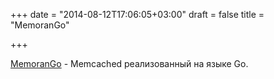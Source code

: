 +++
date = "2014-08-12T17:06:05+03:00"
draft = false
title = "MemoranGo"

+++

<p><a href="https://github.com/Crystalnix/memorango">MemoranGo</a>&nbsp;- Memcached реализованный на языке Go.</p>

